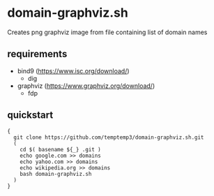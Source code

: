 # domain-graphviz.sh
Creates png graphviz image from file containing list of domain names

## requirements

+ bind9 (https://www.isc.org/download/) 
  + dig
+ graphviz (https://www.graphviz.org/download/)
  + fdp

## quickstart

```
{
  git clone https://github.com/temptemp3/domain-graphviz.sh.git
  (
    cd $( basename ${_} .git )
    echo google.com >> domains
    echo yahoo.com >> domains
    echo wikipedia.org >> domains
    bash domain-graphviz.sh
  )
}
```
